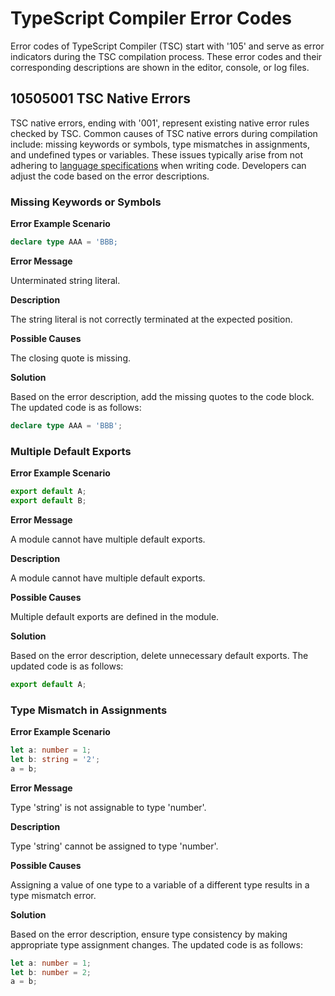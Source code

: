 # TypeScript Compiler Error Codes
<!--Kit: ArkTS-->
<!--Subsystem: ArkCompiler-->
<!--Owner: @zju-wyx-->
<!--Designer: @xiao-peiyang; @liyancheng-->
<!--Tester: @kirl75; @zsw_zhushiwei-->
<!--Adviser: @foryourself-->

Error codes of TypeScript Compiler (TSC) start with '105' and serve as error indicators during the TSC compilation process. These error codes and their corresponding descriptions are shown in the editor, console, or log files.

## 10505001 TSC Native Errors

TSC native errors, ending with '001', represent existing native error rules checked by TSC. Common causes of TSC native errors during compilation include: missing keywords or symbols, type mismatches in assignments, and undefined types or variables. These issues typically arise from not adhering to [language specifications](https://developer.huawei.com/consumer/en/doc/harmonyos-guides/introduction-to-arkts) when writing code. Developers can adjust the code based on the error descriptions.

### Missing Keywords or Symbols

**Error Example Scenario**

```typescript
declare type AAA = 'BBB;
```

**Error Message**

Unterminated string literal.

**Description**

The string literal is not correctly terminated at the expected position.

**Possible Causes**

The closing quote is missing.

**Solution**

Based on the error description, add the missing quotes to the code block. The updated code is as follows:

```typescript
declare type AAA = 'BBB';
```

### Multiple Default Exports

**Error Example Scenario**

```typescript
export default A;
export default B;
```

**Error Message**

A module cannot have multiple default exports.

**Description**

A module cannot have multiple default exports.

**Possible Causes**

Multiple default exports are defined in the module.

**Solution**

Based on the error description, delete unnecessary default exports. The updated code is as follows:

```typescript
export default A;
```

### Type Mismatch in Assignments

**Error Example Scenario**

```typescript
let a: number = 1;
let b: string = '2';
a = b;
```

**Error Message**

Type 'string' is not assignable to type 'number'.

**Description**

Type 'string' cannot be assigned to type 'number'.

**Possible Causes**

Assigning a value of one type to a variable of a different type results in a type mismatch error.

**Solution**

Based on the error description, ensure type consistency by making appropriate type assignment changes. The updated code is as follows:

```typescript
let a: number = 1;
let b: number = 2;
a = b;
```
